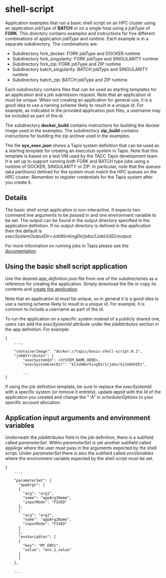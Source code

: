# shell-script

Application examples that run a basic shell script on an HPC cluster using an application *jobType* of **BATCH** or
on a single host using a *jobType* of **FORK**. This directory contains examples and instructions for five
different combinations of application *jobType* and *runtime*. Each example is in a separate subdirectory.
The combinations are:

- Subdirectory fork_docker: FORK jobType and DOCKER runtime
- Subdirectory fork_singularity: FORK jobType and SINGULARITY runtime
- Subdirectory fork_zip: FORK jobType and ZIP runtime
- Subdirectory batch_singularity: BATCH jobType and SINGULARITY runtime
- Subdirectory batch_zip: BATCH jobType and ZIP runtime.

Each subdirectory contains files that can be used as starting templates for an application and a job
submission request. Note that an application id must be unique. When not creating an application
for general use, it is a good idea to use a naming scheme likely to result in a unique id. For example, as indicated in
the provided application json files, a username may be included as part of the id.

The subdirectory **docker_build** contains instructions for building the docker image used in the examples.
The subdirectory **zip_build** contains instructions for building the zip archive used in the examples.

The file **sys_exec.json** shows a Tapis system definition that can be used as a starting template for creating
an execution system in Tapis. Note that this template is based on a test VM used by the TACC Tapis development
team. It is set up to support running both FORK and BATCH type jobs using a runtime of DOCKER, SINGULARITY or ZIP.
In particular, note that the queues (aka partitions) defined for the system must match the HPC queues on the
HPC cluster. Remember to register credentials for the Tapis system after you create it.

## Details

The basic shell script application is non-interactive. It expects two command line arguments to be passed in and
one environment variable to be set. The output can be found in the output directory specified in the application
definition. If no output directory is defined in the application then the default is
*execSystemOutputDir=${JobWorkingDir}/jobs/${JobUUID}/output*.



For more information on running jobs in Tapis please see the
[documentation](https://tapis.readthedocs.io/en/latest/technical/jobs.html).

## Using the basic shell script application

Use the desired _app_definition.json_ file from one of the subdirectories as a reference for creating the application.
Simply download the file or copy its contents and [create the application](https://tapis.readthedocs.io/en/latest/technical/apps.html#creating-an-application).

Note that an application id must be unique, so in general it is a good idea to use a naming scheme likely to result
in a unique id. For example, it is common to include a username as part of the id.

To run the application on a specific system instead of a publicly shared one, users can add the *execSystemId*
attribute under the *jobAttributes* section in the app definition. For example:

```
{
    ...,

    "containerImage": "docker://tapis/basic-shell-script:0.1",
    "jobAttributes": {
        "execSystemId": <SYSTEM_NAME_HERE>,
        "execSystemExecDir": "${JobWorkingDir}/jobs/${JobUUID}",
        
        ...
}
```

If using the job definition template, be sure to replace the *execSystemId* with a specific system
(or remove it entirely), update *appId* with the Id of the application you created and change the "-A" in
*schedulerOptions* to your specific account allocation.


## Application input arguments and environment variables

Underneath the *jobAttributes* field in the job definition, there is a subfield called *parameterSet*.
Within *parameterSet* is yet another subfield called *appArgs* where the user must pass in the arguments expected
by the shell script. Under *parameterSet* there is also the subfield called *envVariables* where the environment
variable expected by the shell script must be set.

```
{
    ...,

    "parameterSet": {
      "appArgs": [
      {
        "arg": "arg1",
        "name": "appArg1Name",
        "inputMode": "FIXED"
      },
      {
        "arg": "arg2",
        "name": "appArg2Name",
        "inputMode": "FIXED"
      }
      ],
      "envVariables": [
      {
        "key": "MY_ENV1",
        "value": "env_1_value"
      }
      ]
    },
    
    ...
```
